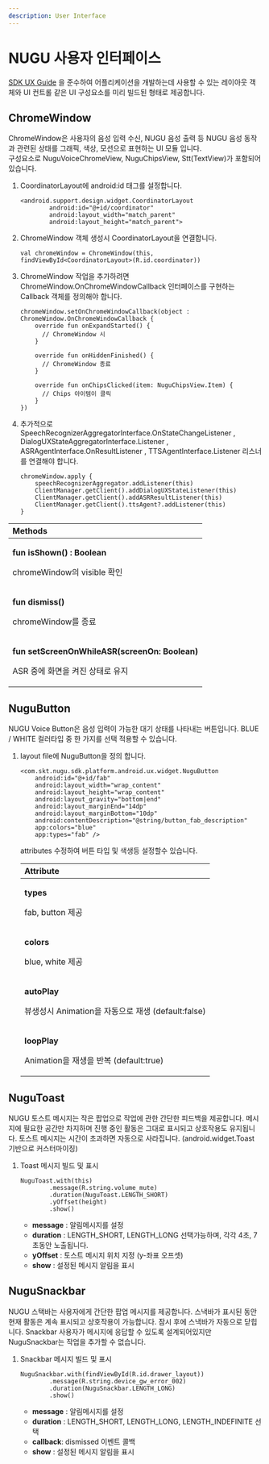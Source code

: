 ```yaml
---
description: User Interface
---
```


# NUGU 사용자 인터페이스

[SDK UX Guide](../../sdk-design-guide/voice-chrome.md) 을 준수하여 어플리케이션을 개발하는데 사용할 수 있는 레이아웃 객체와 UI 컨트롤 같은 UI 구성요소를 미리 빌드된 형태로 제공합니다.

## ChromeWindow

ChromeWindow은 사용자의 음성 입력 수신, NUGU 음성 출력 등 NUGU 음성 동작과 관련된 상태를 그래픽, 색상, 모션으로 표현하는 UI 모듈 입니다.  
구성요소로 NuguVoiceChromeView, NuguChipsView, Stt\(TextView\)가 포함되어있습니다.

1. CoordinatorLayout에 android:id 태그를 설정합니다.

   ```text
   <android.support.design.widget.CoordinatorLayout
           android:id="@+id/coordinator"
           android:layout_width="match_parent"
           android:layout_height="match_parent">
   ```

2. ChromeWindow 객체 생성시 CoordinatorLayout을 연결합니다.

   ```text
   val chromeWindow = ChromeWindow(this, findViewById<CoordinatorLayout>(R.id.coordinator))
   ```

3. ChromeWindow 작업을 추가하려면 ChromeWindow.OnChromeWindowCallback 인터페이스를 구현하는 Callback 객체를 정의해야 합니다.

   ```text
   chromeWindow.setOnChromeWindowCallback(object : ChromeWindow.OnChromeWindowCallback {
       override fun onExpandStarted() {
         // ChromeWindow 시
       }

       override fun onHiddenFinished() {
         // ChromeWindow 종료
       }

       override fun onChipsClicked(item: NuguChipsView.Item) {
         // Chips 아이템이 클릭
       }
   })
   ```

4. 추가적으로  SpeechRecognizerAggregatorInterface.OnStateChangeListener , DialogUXStateAggregatorInterface.Listener , ASRAgentInterface.OnResultListener , TTSAgentInterface.Listener 리스너를 연결해야 합니다.

   ```text
   chromeWindow.apply {
       speechRecognizerAggregator.addListener(this)
       ClientManager.getClient().addDialogUXStateListener(this)
       ClientManager.getClient().addASRResultListener(this)
       ClientManager.getClient().ttsAgent?.addListener(this)
   } 
   ```

<table>
  <thead>
    <tr>
      <th style="text-align:left"><b>Methods</b>
      </th>
    </tr>
  </thead>
  <tbody>
    <tr>
      <td style="text-align:left">
        <p><b>fun isShown() : Boolean</b>
        </p>
        <p>chromeWindow&#xC758; visible &#xD655;&#xC778;</p>
      </td>
    </tr>
    <tr>
      <td style="text-align:left">
        <p><b>fun dismiss()</b>
        </p>
        <p>chromeWindow&#xB97C; &#xC885;&#xB8CC;</p>
      </td>
    </tr>
    <tr>
      <td style="text-align:left">
        <p><b>fun setScreenOnWhileASR(screenOn: Boolean)</b>
        </p>
        <p>ASR &#xC911;&#xC5D0; &#xD654;&#xBA74;&#xC744; &#xCF1C;&#xC9C4; &#xC0C1;&#xD0DC;&#xB85C;
          &#xC720;&#xC9C0;</p>
      </td>
    </tr>
  </tbody>
</table>

##  NuguButton

NUGU Voice Button은 음성 입력이 가능한 대기 상태를 나타내는 버튼입니다. BLUE / WHITE 컬러타입 중 한 가지를 선택 적용할 수 있습니다.

1. layout file에 NuguButton을 정의 합니다.

   ```text
   <com.skt.nugu.sdk.platform.android.ux.widget.NuguButton
       android:id="@+id/fab"
       android:layout_width="wrap_content"
       android:layout_height="wrap_content"
       android:layout_gravity="bottom|end"
       android:layout_marginEnd="14dp"
       android:layout_marginBottom="10dp"
       android:contentDescription="@string/button_fab_description"
       app:colors="blue"
       app:types="fab" />
   ```

   attributes 수정하여 버튼 타입 및 색생등 설정할수 있습니다.

   <table>
     <thead>
       <tr>
         <th style="text-align:left">Attribute</th>
       </tr>
     </thead>
     <tbody>
       <tr>
         <td style="text-align:left">
           <p><b>types</b>
           </p>
           <p>fab, button &#xC81C;&#xACF5;</p>
         </td>
       </tr>
       <tr>
         <td style="text-align:left">
           <p><b>colors</b>
           </p>
           <p>blue, white &#xC81C;&#xACF5;</p>
         </td>
       </tr>
       <tr>
         <td style="text-align:left">
           <p><b>autoPlay</b>
           </p>
           <p>&#xBDF0;&#xC0DD;&#xC131;&#xC2DC; Animation&#xC744; &#xC790;&#xB3D9;&#xC73C;&#xB85C;
             &#xC7AC;&#xC0DD; (default:false)</p>
         </td>
       </tr>
       <tr>
         <td style="text-align:left">
           <p><b>loopPlay</b>
           </p>
           <p>Animation&#xC744; &#xC7AC;&#xC0DD;&#xC744; &#xBC18;&#xBCF5; (default:true)</p>
         </td>
       </tr>
     </tbody>
   </table>

## NuguToast

NUGU 토스트 메시지는 작은 팝업으로 작업에 관한 간단한 피드백을 제공합니다. 메시지에 필요한 공간만 차지하며 진행 중인 활동은 그대로 표시되고 상호작용도 유지됩니다. 토스트 메시지는 시간이 초과하면 자동으로 사라집니다. \(android.widget.Toast 기반으로 커스터마이징\)

1. Toast 메시지 빌드 및 표시

   ```text
   NuguToast.with(this)
           .message(R.string.volume_mute)
           .duration(NuguToast.LENGTH_SHORT)
           .yOffset(height)
           .show()
   ```

   * **message** : 알림메시지를 설정 
   * **duration** : LENGTH\_SHORT, LENGTH\_LONG 선택가능하며, 각각 4초, 7초동안 노출됩니다.
   * **yOffset** : 토스트 메시지 위치 지정 \(y-좌표 오프셋\)
   * **show** : 설정된 메시지 알림을 표시

## NuguSnackbar

NUGU 스택바는 사용자에게 간단한 팝업 메시지를 제공합니다. 스낵바가 표시된 동안 현재 활동은 계속 표시되고 상호작용이 가능합니다. 잠시 후에 스낵바가 자동으로 닫힙니다. Snackbar 사용자가 메시지에 응답할 수 있도록 설계되어있지만 NuguSnackbar는 작업을 추가할 수 없습니다.

1. Snackbar 메시지 빌드 및 표시

   ```text
   NuguSnackbar.with(findViewById(R.id.drawer_layout))   
           .message(R.string.device_gw_error_002)
           .duration(NuguSnackbar.LENGTH_LONG)
           .show()
   ```

   * **message** : 알림메시지를 설정
   * **duration** : LENGTH\_SHORT, LENGTH\_LONG, LENGTH\_INDEFINITE 선택
   * **callback**: dismissed 이벤트 콜백
   * **show** : 설정된 메시지 알림을 표시

